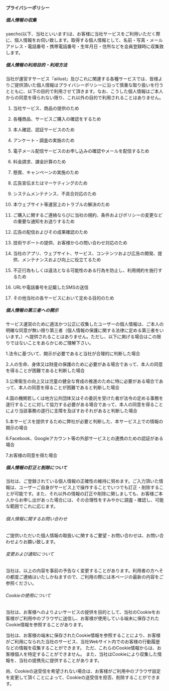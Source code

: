 #### プライバシーポリシー
##### 個人情報の収集
yaecho(以下、当社といいます)は、お客様に当社サービスをご利用いただく際に、個人情報をお伺い致します。取得する個人情報として、名前・写真・メールアドレス・電話番号・携帯電話番号・生年月日・住所などを会員登録時に収集致します。

##### 個人情報の利用目的・利用方法
当社が運営すサービス『aiilust』及びこれに関連する各種サービスでは、皆様よりご提供頂いた個人情報はプライバシーポリシーに沿って慎重な取り扱いを行うとともに、以下の目的で利用させて頂きます。なお、こうした個人情報はご本人からの同意を得られない限り、これ以外の目的で利用されることはありません。

1. 当社サービス、商品の提供のため

2. 各種商品、サービスご購入の確認をするため

3. 本人確認、認証サービスのため

4. アンケート・調査の実施のため

5. 電子メール配信サービスのお申し込みの確認やメールを配信するため

6. 料金請求、課金計算のため

7. 懸賞、キャンペーンの実施のため

8. 広告宣伝またはマーケティングのため

9. システムメンテナンス、不具合対応のため

10. 本ウェブサイト等運営上のトラブルの解決のため

11. ご購入に関するご連絡ならびに当社の規約、条件およびポリシーの変更などの重要な通知をお送りするため

12. 広告の配信およびその成果確認のため

13. 技術サポートの提供、お客様からの問い合わせ対応のため

14. 当社のアプリ、ウェブサイト、サービス、コンテンツおよび広告の開発、提供、メンテナンスおよび向上に役立てるため

15. 不正行為もしくは違法となる可能性のある行為を防止し、利用規約を施行するため

16. URLや電話番号を記載したSMSの送信

17. その他当社の各サービスにおいて定める目的のため

##### 個人情報の第三者への開示
サービス運営のために適法かつ公正に収集したユーザーの個人情報は、ご本人の明確な同意が無い限り第三者（個人情報の保護に関する法律に定める第三者をいいます。）へ提供されることはありません。ただし、以下に掲げる場合はこの限りではないことをあらかじめご理解下さい。

1.法令に基づいて、開示が必要であると当社が合理的に判断した場合

2.人の生命、身体又は財産の保護のために必要がある場合であって、本人の同意を得ることが困難であると判断した場合

3.公衆衛生の向上又は児童の健全な育成の推進のために特に必要がある場合であって、本人の同意を得ることが困難であると判断した場合

4.国の機関若しくは地方公共団体又はその委託を受けた者が法令の定める事務を遂行することに対して協力する必要がある場合であって、本人の同意を得ることにより当該事務の遂行に支障を及ぼすおそれがあると判断した場合

5.本サービスを提供するために弊社が必要と判断した、本サービス上での情報の開示の場合

6.Facebook、Googleアカウント等の外部サービスとの連携のための認証がある場合

7.お客様の同意を得た場合

##### 個人情報の訂正と削除について
当社は、ご登録されている個人情報の正確性の維持に努めます。ご入力頂いた情報は、ユーザーご自身がサービス上で操作することでいつでも訂正・削除することが可能です。また、それ以外の情報の訂正や削除に関しましても、お客様ご本人からお申し出があった場合には、その合理性をすみやかに調査・確認し、可能な範囲でこれに応じます。



###### 個人情報に関するお問い合わせ
ご提供いただいた個人情報の取扱いに関するご要望・お問い合わせは、お問い合わせよりお願い致します。

###### 変更および通知について
当社は、以上の内容を事前の予告なく変更することがあります。利用者の方へその都度ご連絡はいたしかねますので、ご利用の際には本ページの最新の内容をご参照ください。

###### Cookieの使用について
当社は、お客様へのよりよいサービスの提供を目的として、当社のCookieをお客様がご利用中のブラウザに送信し、お客様が使用している端末に保存されたCookie情報を参照することがあります。

当社は、お客様の端末に保存されたCookie情報を参照することにより、お客様がご利用になられた当社のサービス、当社Webサイト内でのお客様の行動履歴などの情報を収集することができます。 ただ、これらのCookie情報からは、お客様個人を特定することができません。 また、当社はCookieにより収集した情報を、当社の提携先に提供することがあります。

尚、Cookieの送受信を希望されない場合は、お客様がご利用中のブラウザ設定を変更して頂くことによって、Cookieの送受信を拒否、削除することができます。
